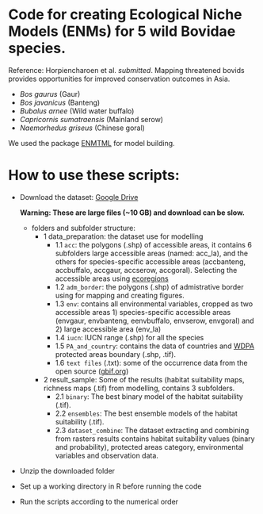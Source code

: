 # Code for creating Ecological Niche Models (ENMs) for 5 wild Bovidae species. 

Reference: Horpiencharoen et al. *submitted*. Mapping threatened bovids provides opportunities for improved conservation outcomes in Asia.

 * *Bos gaurus* (Gaur)
 * *Bos javanicus* (Banteng)
 * *Bubalus arnee* (Wild water buffalo)
 * *Capricornis sumatraensis* (Mainland serow)
 * *Naemorhedus griseus* (Chinese goral)



We used the package [ENMTML](https://github.com/andrefaa/ENMTML) for model building.

# How to use these scripts:
 - Download the dataset: [Google Drive](https://drive.google.com/drive/folders/1tKMkeltE1eSnrmTh4obpIPjYEJaJTChX?usp=sharing) 
   
   **Warning: These are large files  (~10 GB) and download can be slow.** 
   
      * folders and subfolder structure: 
        * 1 data_preparation: the dataset use for modelling
             * 1.1 `acc`: the polygons (.shp) of accessible areas, it contains 6 subfolders large accessible areas (named: acc_la), and the others for species-specific accessible areas (accbanteng, accbuffalo, accgaur, accserow, accgoral). Selecting the accessible areas using [ecoregions](https://www.worldwildlife.org/publications/terrestrial-ecoregions-of-the-world)
             * 1.2 `adm_border`: the polygons (.shp) of admistrative border using for mapping and creating figures.
             * 1.3 `env`: contains all environmental variables, cropped as two accessible areas 1) species-specific accessible areas (envgaur, envbanteng, eenvbuffalo, envserow, envgoral) and 2) large accessible area (env_la)
             * 1.4 `iucn`: IUCN range (.shp) for all the species
             * 1.5 `PA_and_country`: contains the data of countries and [WDPA](https://www.protectedplanet.net/en/thematic-areas/wdpa?tab=WDPA) protected areas boundary (.shp, .tif). 
             * 1.6 `text files` (.txt): some of the occurrence data from the open source ([gbif.org](https://www.gbif.org/)) 
        * 2 result_sample: Some of the results (habitat suitability maps, richness maps (.tif) from modelling, contains 3 subfolders.
             * 2.1 `binary`: The best binary model of the habitat suitability (.tif).
             * 2.2 `ensembles`: The best ensemble models of the habitat suitability (.tif).
             * 2.3 `dataset_combine`: The dataset extracting and combining from rasters results contains habitat suitability values (binary and probability), protected areas category, environmental variables and observation data.
 - Unzip the downloaded folder
 - Set up a working directory in R before running the code
 - Run the scripts according to the numerical order
